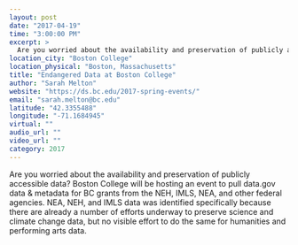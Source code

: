 ```yaml
---
layout: post
date: "2017-04-19"
time: "3:00:00 PM"
excerpt: >
  Are you worried about the availability and preservation of publicly accessible data? Boston College will be hosting an event to pull data....
location_city: "Boston College"
location_physical: "Boston, Massachusetts"
title: "Endangered Data at Boston College"
author: "Sarah Melton"
website: "https://ds.bc.edu/2017-spring-events/"
email: "sarah.melton@bc.edu"
latitude: "42.3355488"
longitude: "-71.1684945"
virtual: ""
audio_url: ""
video_url: ""
category: 2017
---
```


Are you worried about the availability and preservation of publicly accessible data? Boston College will be hosting an event to pull data.gov data & metadata for BC grants from the NEH, IMLS, NEA, and other federal agencies. NEA, NEH, and IMLS data was identified specifically because there are already a number of efforts underway to preserve science and climate change data, but no visible effort to do the same for humanities and performing arts data.

